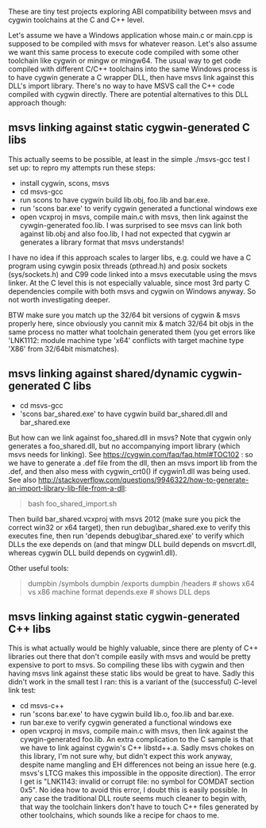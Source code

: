 These are tiny test projects exploring ABI compatibility between msvs and cygwin
toolchains at the C and C++ level.

Let's assume we have a Windows application whose main.c or main.cpp is supposed
to be compiled with msvs for whatever reason. Let's also assume we want this
same process to execute code compiled with some other toolchain like cygwin or
mingw or mingw64. The usual way to get code compiled with different C/C++
toolchains into the same Windows process is to have cygwin generate a C wrapper
DLL, then have msvs link against this DLL's import library. There's no way to
have MSVS call the C++ code compiled with cygwin directly. There are
potential alternatives to this DLL approach though:

msvs linking against static cygwin-generated C libs
---

This actually seems to be possible, at least in the simple ./msvs-gcc test
I set up: to repro my attempts run these steps:

* install cygwin, scons, msvs
* cd msvs-gcc
* run scons to have cygwin build lib.obj, foo.lib and bar.exe.
* run 'scons bar.exe' to verify cygwin generated a functional windows exe
* open vcxproj in msvs, compile main.c with msvs, then link against the
  cywgin-generated foo.lib. I was surprised to see msvs can link both against
  lib.obj and also foo.lib, I had not expected that cygwin ar generates a
  library format that msvs understands!

I have no idea if this approach scales to larger libs, e.g. could we have a
C program using cywgin posix threads (pthread.h) and posix sockets
(sys/sockets.h) and C99 code linked into a msvs executable using the msvs
linker. At the C level this is not especially valuable, since most 3rd party C
dependencies compile with both msvs and cygwin on Windows anyway. So not worth
investigating deeper.

BTW make sure you match up the 32/64 bit versions of cygwin & msvs properly
here, since obviously you cannit mix & match 32/64 bit objs in the same process
no matter what toolchain generated them (you get errors like 'LNK1112: module machine type 'x64' conflicts with target machine type 'X86' from 32/64bit
mismatches).

msvs linking against shared/dynamic cygwin-generated C libs
---

* cd msvs-gcc
* 'scons bar_shared.exe' to have cygwin build bar_shared.dll and bar_shared.exe

But how can we link against foo_shared.dll in msvs? Note that cygwin only
generates a foo_shared.dll, but no accompanying import library (which msvs
needs for linking). See https://cygwin.com/faq/faq.html#TOC102 : so we
have to generate a .def file from the dll, then an msvs import lib from the
.def, and then also mess with cygwin_crt0() if cygwin1.dll was being used.
See also http://stackoverflow.com/questions/9946322/how-to-generate-an-import-library-lib-file-from-a-dll:

>bash foo_shared_import.sh

Then build bar_shared.vcxproj with msvs 2012 (make sure you pick the correct
win32 or x64 target), then run debug\bar_shared.exe to verify this executes
fine, then run 'depends debug\bar_shared.exe' to verify which DLLs the exe
depends on (and that mingw DLL build depends on msvcrt.dll, whereas cygwin
DLL build depends on cygwin1.dll).

Other useful tools:

>dumpbin /symbols
>dumpbin /exports
>dumpbin /headers  # shows x64 vs x86 machine format
>depends.exe  # shows DLL deps

msvs linking against static cygwin-generated C++ libs
---

This is what actually would be highly valuable, since there are plenty of
C++ libraries out there that don't compile easily with msvs and would be
pretty expensive to port to msvs. So compiling these libs with cygwin and then
having msvs link against these static libs would be great to have. Sadly this
didn't work in the small test I ran: this is a variant of the (successful)
C-level link test:

* cd msvs-c++
* run 'scons bar.exe' to have cygwin build lib.o, foo.lib and bar.exe.
* run bar.exe to verify cygwin generated a functional windows exe
* open vcxproj in msvs, compile main.c with msvs, then link against the
  cywgin-generated foo.lib. An extra complication to the C sample is that
  we have to link against cygwin's C++ libstd++.a. Sadly msvs chokes on this
  library, I'm not sure why, but didn't expect this work anyway, despite name
  mangling and EH differences not being an issue here (e.g. msvs's
  LTCG makes this impossible in the opposite direction). The error I get is
  "LNK1143: invalid or corrupt file: no symbol for COMDAT section 0x5".
  No idea how to avoid this error, I doubt this is easily possible. In any case
  the traditional DLL route seems much cleaner to begin with, that way the
  toolchain linkers don't have to touch C++ files generated by other toolchains,
  which sounds like a recipe for chaos to me.
